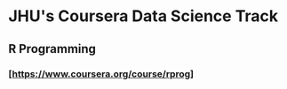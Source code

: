 # **JHU's Coursera Data Science Track**
## R Programming
### [https://www.coursera.org/course/rprog]